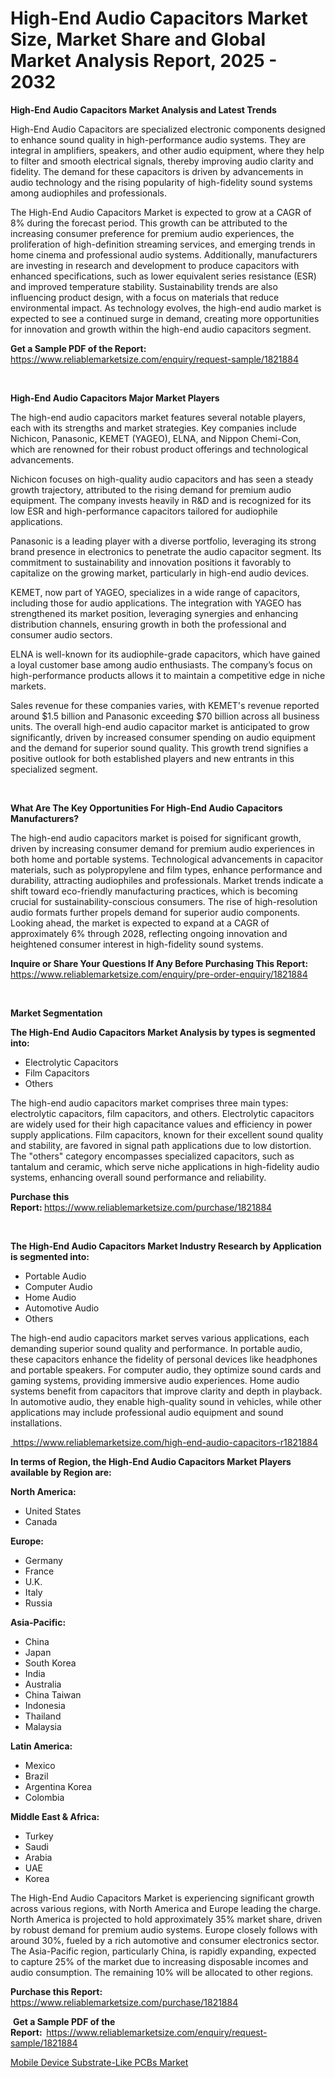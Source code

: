 <p><h1>High-End Audio Capacitors Market Size, Market Share and Global Market Analysis Report, 2025 - 2032</h1></p><p><strong>High-End Audio Capacitors Market Analysis and Latest Trends</strong></p>
<p><p>High-End Audio Capacitors are specialized electronic components designed to enhance sound quality in high-performance audio systems. They are integral in amplifiers, speakers, and other audio equipment, where they help to filter and smooth electrical signals, thereby improving audio clarity and fidelity. The demand for these capacitors is driven by advancements in audio technology and the rising popularity of high-fidelity sound systems among audiophiles and professionals.</p><p>The High-End Audio Capacitors Market is expected to grow at a CAGR of 8% during the forecast period. This growth can be attributed to the increasing consumer preference for premium audio experiences, the proliferation of high-definition streaming services, and emerging trends in home cinema and professional audio systems. Additionally, manufacturers are investing in research and development to produce capacitors with enhanced specifications, such as lower equivalent series resistance (ESR) and improved temperature stability. Sustainability trends are also influencing product design, with a focus on materials that reduce environmental impact. As technology evolves, the high-end audio market is expected to see a continued surge in demand, creating more opportunities for innovation and growth within the high-end audio capacitors segment.</p></p>
<p><strong>Get a Sample PDF of the Report:&nbsp;</strong> <a href="https://www.reliablemarketsize.com/enquiry/request-sample/1821884?utm_campaign=2255&utm_medium=2&utm_source=Github&utm_content=ia&utm_term=13022025&utm_id=high-end-audio-capacitors">https://www.reliablemarketsize.com/enquiry/request-sample/1821884</a></p>
<p>&nbsp;</p>
<p><strong>High-End Audio Capacitors Major Market Players</strong></p>
<p><p>The high-end audio capacitors market features several notable players, each with its strengths and market strategies. Key companies include Nichicon, Panasonic, KEMET (YAGEO), ELNA, and Nippon Chemi-Con, which are renowned for their robust product offerings and technological advancements.</p><p>Nichicon focuses on high-quality audio capacitors and has seen a steady growth trajectory, attributed to the rising demand for premium audio equipment. The company invests heavily in R&D and is recognized for its low ESR and high-performance capacitors tailored for audiophile applications.</p><p>Panasonic is a leading player with a diverse portfolio, leveraging its strong brand presence in electronics to penetrate the audio capacitor segment. Its commitment to sustainability and innovation positions it favorably to capitalize on the growing market, particularly in high-end audio devices.</p><p>KEMET, now part of YAGEO, specializes in a wide range of capacitors, including those for audio applications. The integration with YAGEO has strengthened its market position, leveraging synergies and enhancing distribution channels, ensuring growth in both the professional and consumer audio sectors.</p><p>ELNA is well-known for its audiophile-grade capacitors, which have gained a loyal customer base among audio enthusiasts. The company’s focus on high-performance products allows it to maintain a competitive edge in niche markets.</p><p>Sales revenue for these companies varies, with KEMET's revenue reported around $1.5 billion and Panasonic exceeding $70 billion across all business units. The overall high-end audio capacitor market is anticipated to grow significantly, driven by increased consumer spending on audio equipment and the demand for superior sound quality. This growth trend signifies a positive outlook for both established players and new entrants in this specialized segment.</p></p>
<p>&nbsp;</p>
<p><strong>What Are The Key Opportunities For High-End Audio Capacitors Manufacturers?</strong></p>
<p><p>The high-end audio capacitors market is poised for significant growth, driven by increasing consumer demand for premium audio experiences in both home and portable systems. Technological advancements in capacitor materials, such as polypropylene and film types, enhance performance and durability, attracting audiophiles and professionals. Market trends indicate a shift toward eco-friendly manufacturing practices, which is becoming crucial for sustainability-conscious consumers. The rise of high-resolution audio formats further propels demand for superior audio components. Looking ahead, the market is expected to expand at a CAGR of approximately 6% through 2028, reflecting ongoing innovation and heightened consumer interest in high-fidelity sound systems.</p></p>
<p><strong>Inquire or Share Your Questions If Any Before Purchasing This Report:</strong> <a href="https://www.reliablemarketsize.com/enquiry/pre-order-enquiry/1821884?utm_campaign=2255&utm_medium=2&utm_source=Github&utm_content=ia&utm_term=13022025&utm_id=high-end-audio-capacitors">https://www.reliablemarketsize.com/enquiry/pre-order-enquiry/1821884</a></p>
<p>&nbsp;</p>
<p><strong>Market Segmentation</strong></p>
<p><strong>The High-End Audio Capacitors Market Analysis by types is segmented into:</strong></p>
<p><ul><li>Electrolytic Capacitors</li><li>Film Capacitors</li><li>Others</li></ul></p>
<p><p>The high-end audio capacitors market comprises three main types: electrolytic capacitors, film capacitors, and others. Electrolytic capacitors are widely used for their high capacitance values and efficiency in power supply applications. Film capacitors, known for their excellent sound quality and stability, are favored in signal path applications due to low distortion. The "others" category encompasses specialized capacitors, such as tantalum and ceramic, which serve niche applications in high-fidelity audio systems, enhancing overall sound performance and reliability.</p></p>
<p><strong>Purchase this Report:&nbsp;</strong><a href="https://www.reliablemarketsize.com/purchase/1821884?utm_campaign=2255&utm_medium=2&utm_source=Github&utm_content=ia&utm_term=13022025&utm_id=high-end-audio-capacitors">https://www.reliablemarketsize.com/purchase/1821884</a></p>
<p>&nbsp;</p>
<p><strong>The High-End Audio Capacitors Market Industry Research by Application is segmented into:</strong></p>
<p><ul><li>Portable Audio</li><li>Computer Audio</li><li>Home Audio</li><li>Automotive Audio</li><li>Others</li></ul></p>
<p><p>The high-end audio capacitors market serves various applications, each demanding superior sound quality and performance. In portable audio, these capacitors enhance the fidelity of personal devices like headphones and portable speakers. For computer audio, they optimize sound cards and gaming systems, providing immersive audio experiences. Home audio systems benefit from capacitors that improve clarity and depth in playback. In automotive audio, they enable high-quality sound in vehicles, while other applications may include professional audio equipment and sound installations.</p></p>
<p><a href="https://www.reliablemarketsize.com/high-end-audio-capacitors-r1821884?utm_campaign=2255&utm_medium=2&utm_source=Github&utm_content=ia&utm_term=13022025&utm_id=high-end-audio-capacitors">&nbsp;https://www.reliablemarketsize.com/high-end-audio-capacitors-r1821884</a></p>
<p><strong>In terms of Region, the High-End Audio Capacitors Market Players available by Region are:</strong></p>
<p>
    <p> <strong> North America: </strong>
        <ul>
            <li>United States</li>
            <li>Canada</li>
        </ul>
        </p> 
    <p> <strong> Europe: </strong>
        <ul>
            <li>Germany</li>
            <li>France</li>
            <li>U.K.</li>
            <li>Italy</li>
            <li>Russia</li>
        </ul>
        </p> 
    <p> <strong> Asia-Pacific: </strong>
        <ul>
            <li>China</li>
            <li>Japan</li>
            <li>South Korea</li>
            <li>India</li>
            <li>Australia</li>
            <li>China Taiwan</li>
            <li>Indonesia</li>
            <li>Thailand</li>
            <li>Malaysia</li>
        </ul>
        </p> 
    <p> <strong> Latin America: </strong>
        <ul>
            <li>Mexico</li>
            <li>Brazil</li>
            <li>Argentina Korea</li>
            <li>Colombia</li>
        </ul>
        </p> 
    <p> <strong> Middle East & Africa: </strong>
        <ul>
            <li>Turkey</li>
            <li>Saudi</li>
            <li>Arabia</li>
            <li>UAE</li>
            <li>Korea</li>
        </ul>
    </p>
    </p>
<p><p>The High-End Audio Capacitors Market is experiencing significant growth across various regions, with North America and Europe leading the charge. North America is projected to hold approximately 35% market share, driven by robust demand for premium audio systems. Europe closely follows with around 30%, fueled by a rich automotive and consumer electronics sector. The Asia-Pacific region, particularly China, is rapidly expanding, expected to capture 25% of the market due to increasing disposable incomes and audio consumption. The remaining 10% will be allocated to other regions.</p></p>
<p><strong>Purchase this Report: </strong><a href="https://www.reliablemarketsize.com/purchase/1821884?utm_campaign=2255&utm_medium=2&utm_source=Github&utm_content=ia&utm_term=13022025&utm_id=high-end-audio-capacitors">https://www.reliablemarketsize.com/purchase/1821884</a></p>
<p>&nbsp;<strong>Get a Sample PDF of the Report:&nbsp;&nbsp;</strong><a href="https://www.reliablemarketsize.com/enquiry/request-sample/1821884?utm_campaign=2255&utm_medium=2&utm_source=Github&utm_content=ia&utm_term=13022025&utm_id=high-end-audio-capacitors">https://www.reliablemarketsize.com/enquiry/request-sample/1821884</a></p>
<p><strong></strong></p>
<p><p><a href="https://github.com/kbollin866/Market-Research-Report-List-1/blob/main/mobile-device-substrate-like-pcbs-market.md?utm_campaign=2255&utm_medium=2&utm_source=Github&utm_content=ia&utm_term=13022025&utm_id=high-end-audio-capacitors">Mobile Device Substrate-Like PCBs Market</a></p></p>
